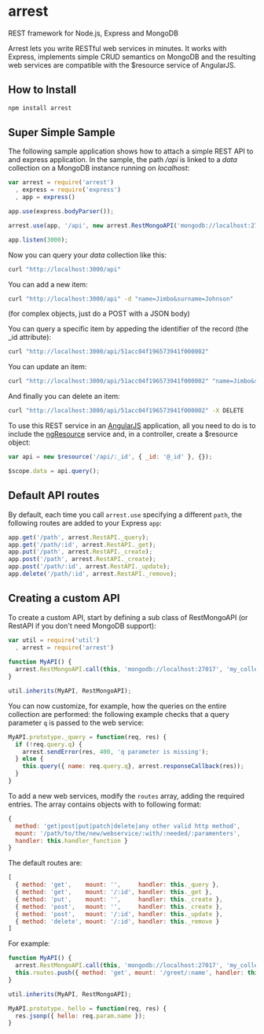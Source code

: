 arrest
======

REST framework for Node.js, Express and MongoDB

Arrest lets you write RESTful web services in minutes. It works with Express,
implements simple CRUD semantics on MongoDB and the resulting web services
are compatible with the $resource service of AngularJS.

## How to Install

```bash
npm install arrest
```

## Super Simple Sample

The following sample application shows how to attach a simple REST API to and express
application. In the sample, the path */api* is linked to a *data* collection
on a MongoDB instance running on *localhost*:

```js
var arrest = require('arrest')
  , express = require('express')
  , app = express()

app.use(express.bodyParser());

arrest.use(app, '/api', new arrest.RestMongoAPI('mongodb://localhost:27017', 'data'));

app.listen(3000);
```

Now you can query your *data* collection like this:

```bash
curl "http://localhost:3000/api"
```

You can add a new item:

```bash
curl "http://localhost:3000/api" -d "name=Jimbo&surname=Johnson"
```

(for complex objects, just do a POST with a JSON body)

You can query a specific item by appeding the identifier of the record (the _id attribute):

```bash
curl "http://localhost:3000/api/51acc04f196573941f000002"
```

You can update an item:

```bash
curl "http://localhost:3000/api/51acc04f196573941f000002" "name=Jimbo&surname=Smith"
```

And finally you can delete an item:

```bash
curl "http://localhost:3000/api/51acc04f196573941f000002" -X DELETE
```

To use this REST service in an [AngularJS](http://angularjs.org) application, all you need to do is to include the
[ngResource](http://docs.angularjs.org/api/ngResource.$resource) service and, in a controller, create a $resource object:

```js
var api = new $resource('/api/:_id', { _id: '@_id' }, {});

$scope.data = api.query();
```

## Default API routes

By default, each time you call `arrest.use` specifying a different `path`, the following routes are
added to your Express `app`:

```js
app.get('/path', arrest.RestAPI._query);
app.get('/path/:id', arrest.RestAPI._get);
app.put('/path', arrest.RestAPI._create);
app.post('/path', arrest.RestAPI._create);
app.post('/path/:id', arrest.RestAPI._update);
app.delete('/path/:id', arrest.RestAPI._remove);
```

## Creating a custom API

To create a custom API, start by defining a sub class of RestMongoAPI (or RestAPI if you don't need
MongoDB support):

```js
var util = require('util')
  , arrest = require('arrest')
  
function MyAPI() {
  arrest.RestMongoAPI.call(this, 'mongodb://localhost:27017', 'my_collection');
}

util.inherits(MyAPI, RestMongoAPI);
```

You can now customize, for example, how the queries on the entire collection are performed: the
following example checks that a query parameter `q` is passed to the web service:

```js
MyAPI.prototype._query = function(req, res) {
  if (!req.query.q) {
    arrest.sendError(res, 400, 'q parameter is missing');
  } else {
    this.query({ name: req.query.q}, arrest.responseCallback(res));
  }
}
```

To add a new web services, modify the `routes` array, adding the required entries.
The array contains objects with to following format:

```js
{
  method: 'get|post|put|patch|delete|any other valid http method',
  mount: '/path/to/the/new/webservice/:with/:needed/:paramenters',
  handler: this.handler_function }
}
```

The default routes are:

```js
[
  { method: 'get',    mount: '',     handler: this._query },
  { method: 'get',    mount: '/:id', handler: this._get },
  { method: 'put',    mount: '',     handler: this._create },
  { method: 'post',   mount: '',     handler: this._create },
  { method: 'post',   mount: '/:id', handler: this._update },
  { method: 'delete', mount: '/:id', handler: this._remove }
]
```

For example:

```js
function MyAPI() {
  arrest.RestMongoAPI.call(this, 'mongodb://localhost:27017', 'my_collection');
  this.routes.push({ method: 'get', mount: '/greet/:name', handler: this._hello });
}

util.inherits(MyAPI, RestMongoAPI);

MyAPI.prototype._hello = function(req, res) {
  res.jsonp({ hello: req.param.name });
}
```
